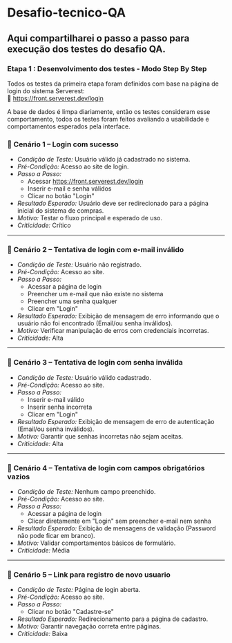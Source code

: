 # Desafio-tecnico-QA

## Aqui compartilharei o passo a passo para execução dos testes do desafio QA.

### Etapa 1 : Desenvolvimento dos testes - Modo Step By Step
Todos os testes da primeira etapa foram definidos com base na página de login do sistema Serverest:  
🔗 https://front.serverest.dev/login

  A base de dados é limpa diariamente, então os testes consideram esse comportamento,
todos os testes foram feitos avaliando a usabilidade e comportamentos esperados pela interface.


### 🔹 Cenário 1 – Login com sucesso

- *Condição de Teste:* Usuário válido já cadastrado no sistema.
- *Pré-Condição:* Acesso ao site de login.
- *Passo a Passo:*
  - Acessar https://front.serverest.dev/login
  - Inserir e-mail e senha válidos
  - Clicar no botão "Login"
- *Resultado Esperado:* Usuário deve ser redirecionado para a página inicial do sistema de compras.
- *Motivo:* Testar o fluxo principal e esperado de uso.
- *Criticidade:* Crítico

---

### 🔹 Cenário 2 – Tentativa de login com e-mail inválido

- *Condição de Teste:* Usuário não registrado.
- *Pré-Condição:* Acesso ao site.
- *Passo a Passo:*
  - Acessar a página de login
  - Preencher um e-mail que não existe no sistema
  - Preencher uma senha qualquer
  - Clicar em "Login"
- *Resultado Esperado:* Exibição de mensagem de erro informando que o usuário não foi encontrado (Email/ou senha inválidos).
- *Motivo:* Verificar manipulação de erros com credenciais incorretas.
- *Criticidade:* Alta

---

### 🔹 Cenário 3 – Tentativa de login com senha inválida

- *Condição de Teste:* Usuário válido cadastrado.
- *Pré-Condição:* Acesso ao site.
- *Passo a Passo:*
  - Inserir e-mail válido
  - Inserir senha incorreta
  - Clicar em "Login"
- *Resultado Esperado:* Exibição de mensagem de erro de autenticação (Email/ou senha inválidos).
- *Motivo:* Garantir que senhas incorretas não sejam aceitas.
- *Criticidade:* Alta

---

### 🔹 Cenário 4 – Tentativa de login com campos obrigatórios vazios

- *Condição de Teste:* Nenhum campo preenchido.
- *Pré-Condição:* Acesso ao site.
- *Passo a Passo:*
  - Acessar a página de login
  - Clicar diretamente em "Login" sem preencher e-mail nem senha
- *Resultado Esperado:* Exibição de mensagens de validação (Password não pode ficar em branco).
- *Motivo:* Validar comportamentos básicos de formulário.
- *Criticidade:* Média

---

### 🔹 Cenário 5 – Link para registro de novo usuario

- *Condição de Teste:* Página de login aberta.
- *Pré-Condição:* Acesso ao site.
- *Passo a Passo:*
  - Clicar no botão "Cadastre-se"
- *Resultado Esperado:* Redirecionamento para a página de cadastro.
- *Motivo:* Garantir navegação correta entre páginas.
- *Criticidade:* Baixa

